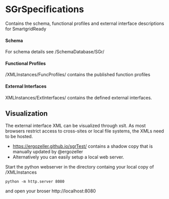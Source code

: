 # SGrSpecifications
Contains the schema, functional profiles and external interface descriptions for SmartgridReady

#### Schema
For schema details see /SchemaDatabase/SGr/

#### Functional Profiles
/XMLInstances/FuncProfiles/ contains the published function profiles

#### External Interfaces
XMLInstances/ExtInterfaces/ contains the defined external interfaces.

## Visualization

The external interface XML can be visualized through xslt. As most browsers restrict access to cross-sites or local file systems, the XMLs need to be hosted.
- https://ergozeller.github.io/sgrTest/ contains a shadow copy that is manually updated by @ergozeller
- Alternatively you can easily setup a local web server.

Start the python webserver in the directory containg your local copy of /XMLInstances

```
python -m http.server 8080
```

and open your broser http://localhost:8080
